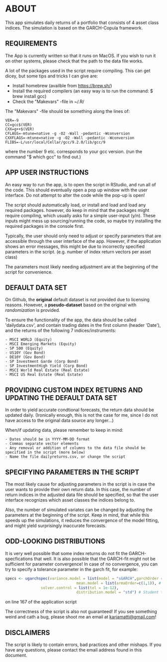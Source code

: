 # ABOUT

This app simulates daily returns of a portfolio that consists of 4 asset class indices.
The simulation is based on the GARCH-Copula framework.

## REQUIREMENTS

The App is currently written so that it runs on MacOS.
If you wish to run it on other systems, please check that the path to the data file works.

A lot of the packages used in the script require compiling. This can get dicey, but some tips and tricks I can give are:

 - Install homebrew (availble from https://brew.sh/)
 - Install the required compilers (an easy way is to run the command: $ brew install gcc)
 - Check the "Makevars" -file in ~/.R/

The "Makevars" -file should be something along the lines of:

```
VER=-9 
CC=gcc$(VER)
CXX=g++$(VER)
CFLAGS=-mtune=native -g -O2 -Wall -pedantic -Wconversion
CXXFLAGS=-mtune=native -g -O2 -Wall -pedantic -Wconversion
FLIBS=-L/usr/local/Cellar/gcc/9.2.0/lib/gcc/9
```
where the number 9 etc. corresponds to your gcc version. (run the command "$ which gcc" to find out.)

## APP USER INSTRUCTIONS

An easy way to run the app, is to open the script in RStudio, and run all of the code.
This should eventually open a pop up window with the user interface.
Do not attempt to alter the code while the pop-up is open!

The script should automatically load, or install and load and load any required packages. however, do keep in mind that the packages might require compiling, which usually asks for a simple user-input (y/n). 
These inputs might mess up sourcing/running the code, so maybe try installing the required packages in the console first.

Typically, the user should only need to adjust or specify parameters that are accessible through the user interface of the app.
However, if the application shows an error messages, this might be due to incorrectly specified parameters in the script. (e.g. number of index return vectors per asset class)

The parameters most likely needing adjustment are at the beginning of the script for convenience.

## DEFAULT DATA SET

On Github, the **original** default dataset is not provided due to licensing reasons.
However, a **pseudo-dataset** based on the original with *randomization* is provided.

To ensure the functionality of the app, the data should be called 'dailydata.csv',
and contain trading dates in the first column (header 'Date'), and the returns of the following 7 indices/instruments:

	- MSCI WORLD (Equity)
	- MSCI Emerging Markets (Equity)
	- SP 500 (Equity)
	- US10Y (Gov Bond)
	- DE10Y (Gov Bond)
	- SP Investment Garde (Corp Bond)
	- SP InvestmentHigh Yield (Corp Bond)
	- MSCI World Real Estate (Real Estate)
	- MSCI US Real Estate (Real Estate)

## PROVIDING CUSTOM INDEX RETURNS AND UPDATING THE DEFAULT DATA SET

In order to yield accurate condtional forecasts, the return data should be updated daily. (Ironically enough, this is not the case for me, since I do not have access to the original data source any longer...)

When/if updating data, please remember to keep in mind:

	- Dates should be in YYYY-MM-DD format
	- Commas separate vector elements
	- Any removal or addition of columns to the data file should be specified in the script (more below)
	- Name the file dailyreturns.csv, or change the script

## SPECIFYING PARAMETERS IN THE SCRIPT

The most likely cause for adjusting parameters in the script is in case the user wants to provide their own return data.
In this case, the number of return indices in the adjusted data file should be specified, so that the user interface recognizes which asset classes the indices belong to.

Also, the number of simulated variates can be changed by adjusting the parameters at the beginning of the script.
Keep in mind, that while this speeds up the simulations, it reduces the convergence of the model fitting, and might yield surprisingly inaccurate forecasts.

## ODD-LOOKING DISTRIBUTIONS

It is very well possible that some index returns do not fit the GARCH-specfications that well.
It is also possible that the GARCH-fit might not be sufficient for parameter convergence!
In case of no convergence, you can try to specify a tolerance parameter in the garch fit, for example:

```r
specs <- ugarchspec(variance.model = list(model = "sGARCH",garchOrder = c(1,1)), # Srandard GARCH with order (1,1)
                                mean.model = list(armaOrder=c(1,1)), # ARMA(1,1)
				solver.control = list(tol = 1e-12),
                                distribution.model = "std") # Student t disturbances
 ```           
on line 167 of the application script

The correctness of the script is also not guaranteed! If you see something weird and cath a bug, please shoot me an email at karjamatti@gmail.com!

## DISCLAIMERS

The script is likely to contain errors, bad practices and other mishaps.
If you have any questions, please contact the email address found in this document.
